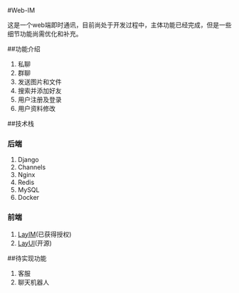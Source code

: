 #Web-IM

这是一个web端即时通讯，目前尚处于开发过程中，主体功能已经完成，但是一些细节功能尚需优化和补充。

##功能介绍

1. 私聊
2. 群聊
3. 发送图片和文件
4. 搜索并添加好友
5. 用户注册及登录
6. 用户资料修改

##技术栈

### 后端
1. Django
2. Channels
3. Nginx
4. Redis
5. MySQL
6. Docker

### 前端

1. <a href="https://layim.layui.com/" target="_blank">LayIM</a>(已获得授权)
2. <a href="https://www.layui.com/" target="_blank">LayUI</a>(开源)

##待实现功能

1. 客服
2. 聊天机器人